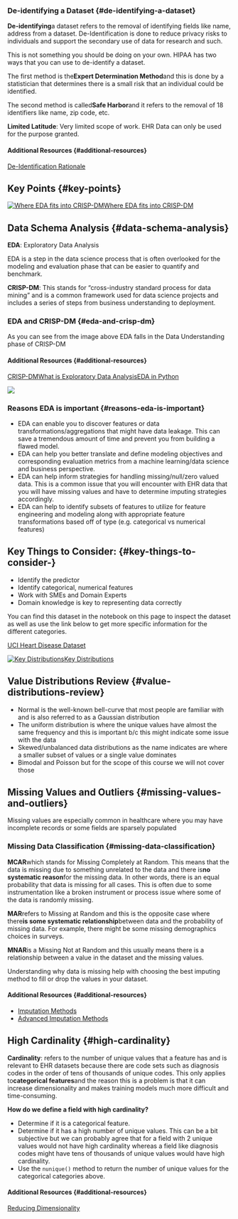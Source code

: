 ### De-identifying a Dataset {#de-identifying-a-dataset}

**De-identifying**a dataset refers to the removal of identifying fields like name, address from a dataset. De-Identification is done to reduce privacy risks to individuals and support the secondary use of data for research and such.

This is not something you should be doing on your own. HIPAA has two ways that you can use to de-identify a dataset.

The first method is the**Expert Determination Method**and this is done by a statistician that determines there is a small risk that an individual could be identified.

The second method is called**Safe Harbor**and it refers to the removal of 18 identifiers like name, zip code, etc.

**Limited Latitude**: Very limited scope of work. EHR Data can only be used for the purpose granted.

#### Additional Resources {#additional-resources}

[De-Identification Rationale](https://www.hhs.gov/hipaa/for-professionals/privacy/special-topics/de-identification/index.html#rationale)

## Key Points {#key-points}

[![](https://video.udacity-data.com/topher/2020/April/5e8ce705_l1-ehr-data-security-analysis-5/l1-ehr-data-security-analysis-5.jpg "Where EDA fits into CRISP-DM")Where EDA fits into CRISP-DM](https://classroom.udacity.com/nanodegrees/nd320-beta/parts/2ca838f8-e10d-4038-8426-d47eb4a20a62/modules/1644460b-a828-4443-ad8c-bbcca3151a30/lessons/eaf98312-bcfb-473d-abf1-0d78164a561f/concepts/83e54a91-ca83-495a-8a8d-364990a1cd9f#)

## Data Schema Analysis {#data-schema-analysis}

**EDA**: Exploratory Data Analysis

EDA is a step in the data science process that is often overlooked for the modeling and evaluation phase that can be easier to quantify and benchmark.

**CRISP-DM**: This stands for “cross-industry standard process for data mining” and is a common framework used for data science projects and includes a series of steps from business understanding to deployment.

### EDA and CRISP-DM {#eda-and-crisp-dm}

As you can see from the image above EDA falls in the Data Understanding phase of CRISP-DM

#### Additional Resources {#additional-resources}

[CRISP-DM](https://en.wikipedia.org/wiki/Cross-industry_standard_process_for_data_mining)[What is Exploratory Data Analysis](https://towardsdatascience.com/exploratory-data-analysis-8fc1cb20fd15)[EDA in Python](https://towardsdatascience.com/exploratory-data-analysis-in-python-c9a77dfa39ce)

[![](https://video.udacity-data.com/topher/2020/April/5e8ce72c_l1-ehr-data-security-analysis-4/l1-ehr-data-security-analysis-4.jpg)](https://classroom.udacity.com/nanodegrees/nd320-beta/parts/2ca838f8-e10d-4038-8426-d47eb4a20a62/modules/1644460b-a828-4443-ad8c-bbcca3151a30/lessons/eaf98312-bcfb-473d-abf1-0d78164a561f/concepts/83e54a91-ca83-495a-8a8d-364990a1cd9f#)

### Reasons EDA is important {#reasons-eda-is-important}

* EDA can enable you to discover features or data transformations/aggregations that might have data leakage. This can save a tremendous amount of time and prevent you from building a flawed model.
* EDA can help you better translate and define modeling objectives and corresponding evaluation metrics from a machine learning/data science and business perspective.
* EDA can help inform strategies for handling missing/null/zero valued data. This is a common issue that you will encounter with EHR data that you will have missing values and have to determine imputing strategies accordingly.
* EDA can help to identify subsets of features to utilize for feature engineering and modeling along with appropriate feature transformations based off of type \(e.g. categorical vs numerical features\)

## Key Things to Consider: {#key-things-to-consider-}

* Identify the predictor
* Identify categorical, numerical features
* Work with SMEs and Domain Experts
* Domain knowledge is key to representing data correctly

You can find this dataset in the notebook on this page to inspect the dataset as well as use the link below to get more specific information for the different categories.

[UCI Heart Disease Dataset](https://archive.ics.uci.edu/ml/datasets/Heart+Disease)

[![](https://video.udacity-data.com/topher/2020/April/5e8cea63_l1-ehr-data-security-analysis-6/l1-ehr-data-security-analysis-6.jpg "Key Distributions")Key Distributions](https://classroom.udacity.com/nanodegrees/nd320-beta/parts/2ca838f8-e10d-4038-8426-d47eb4a20a62/modules/1644460b-a828-4443-ad8c-bbcca3151a30/lessons/eaf98312-bcfb-473d-abf1-0d78164a561f/concepts/4081fe09-1941-4b29-97eb-9e4ac1c8bb61#)

## Value Distributions Review {#value-distributions-review}

* Normal is the well-known bell-curve that most people are familiar with and is also referred to as a Gaussian distribution
* The uniform distribution is where the unique values have almost the same frequency and this is important b/c this might indicate some issue with the data
* Skewed/unbalanced data distributions as the name indicates are where a smaller subset of values or a single value dominates
* Bimodal and Poisson but for the scope of this course we will not cover those

## Missing Values and Outliers {#missing-values-and-outliers}

Missing values are especially common in healthcare where you may have incomplete records or some fields are sparsely populated

### Missing Data Classification {#missing-data-classification}

**MCAR**which stands for Missing Completely at Random. This means that the data is missing due to something unrelated to the data and there is**no systematic reason**for the missing data. In other words, there is an equal probability that data is missing for all cases. This is often due to some instrumentation like a broken instrument or process issue where some of the data is randomly missing.

**MAR**refers to Missing at Random and this is the opposite case where there**is some systematic relationship**between data and the probability of missing data. For example, there might be some missing demographics choices in surveys.

**MNAR**is a Missing Not at Random and this usually means there is a relationship between a value in the dataset and the missing values.

Understanding why data is missing help with choosing the best imputing method to fill or drop the values in your dataset.

#### Additional Resources {#additional-resources}

* [Imputation Methods](https://towardsdatascience.com/6-different-ways-to-compensate-for-missing-values-data-imputation-with-examples-6022d9ca0779)
* [Advanced Imputation Methods](https://www.sciencedirect.com/science/article/pii/S2352914819302783)

## High Cardinality {#high-cardinality}

**Cardinality**: refers to the number of unique values that a feature has and is relevant to EHR datasets because there are code sets such as diagnosis codes in the order of tens of thousands of unique codes. This only applies to**categorical features**and the reason this is a problem is that it can increase dimensionality and makes training models much more difficult and time-consuming.

**How do we define a field with high cardinality?**

* Determine if it is a categorical feature.
* Determine if it has a high number of unique values. This can be a bit subjective but we can probably agree that for a field with 2 unique values would not have high cardinality whereas a field like diagnosis codes might have tens of thousands of unique values would have high cardinality.
* Use the
  `nunique()`
  method to return the number of unique values for the categorical categories above.

#### Additional Resources {#additional-resources}

[Reducing Dimensionality](https://en.wikipedia.org/wiki/Dimensionality_reduction)

